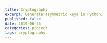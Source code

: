 ```yaml
---
title: Cryptography
excerpt: Generate asymmetric keys in Python.
published: false
date: 2019-06-25
categories: project
tags: cryptography
---
```

